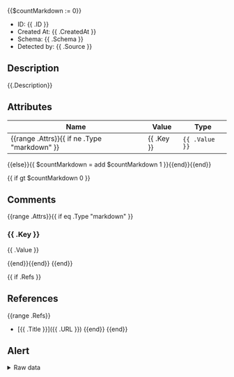 {{$countMarkdown := 0}}
- ID: {{ .ID }}
- Created At: {{ .CreatedAt }}
- Schema: {{ .Schema }}
- Detected by: {{ .Source }}

## Description
{{.Description}}

## Attributes

| Name | Value | Type |
|------|-------|------|
{{range .Attrs}}{{ if ne .Type "markdown" }} | {{ .Key }} | `{{ .Value }}` | {{ .Type }} |
{{else}}{{ $countMarkdown = add $countMarkdown 1 }}{{end}}{{end}}

{{ if gt $countMarkdown 0 }}
## Comments

{{range .Attrs}}{{ if eq .Type "markdown" }}
### {{ .Key }}

{{ .Value }}

{{end}}{{end}}
{{end}}

{{ if .Refs }}
## References

{{range .Refs}}
- [{{ .Title }}]({{ .URL }})
{{end}}
{{end}}


## Alert

<details>
<summary>Raw data</summary>

```json

{{ .Raw }}

```

</details>
